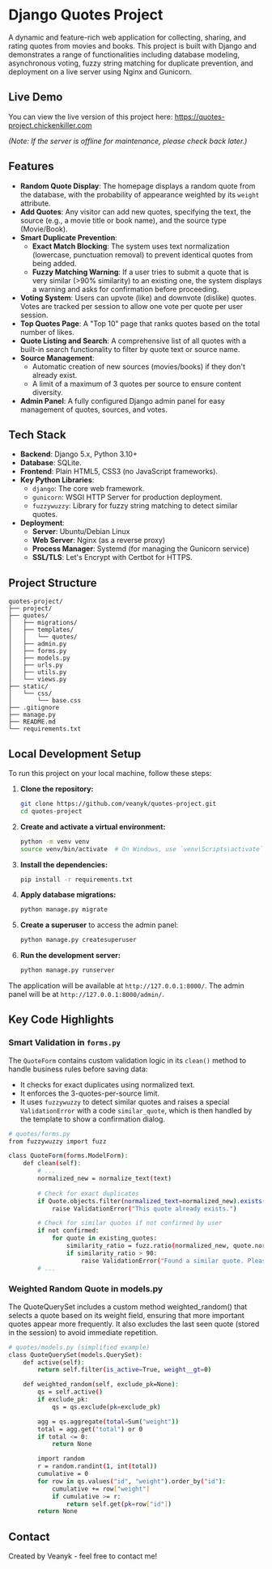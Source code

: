 # Django Quotes Project

A dynamic and feature-rich web application for collecting, sharing, and rating quotes from movies and books. This project is built with Django and demonstrates a range of functionalities including database modeling, asynchronous voting, fuzzy string matching for duplicate prevention, and deployment on a live server using Nginx and Gunicorn.

## Live Demo

You can view the live version of this project here:
https://quotes-project.chickenkiller.com

*(Note: If the server is offline for maintenance, please check back later.)*

## Features

- **Random Quote Display**: The homepage displays a random quote from the database, with the probability of appearance weighted by its `weight` attribute.
- **Add Quotes**: Any visitor can add new quotes, specifying the text, the source (e.g., a movie title or book name), and the source type (Movie/Book).
- **Smart Duplicate Prevention**:
    - **Exact Match Blocking**: The system uses text normalization (lowercase, punctuation removal) to prevent identical quotes from being added.
    - **Fuzzy Matching Warning**: If a user tries to submit a quote that is very similar (>90% similarity) to an existing one, the system displays a warning and asks for confirmation before proceeding.
- **Voting System**: Users can upvote (like) and downvote (dislike) quotes. Votes are tracked per session to allow one vote per quote per user session.
- **Top Quotes Page**: A "Top 10" page that ranks quotes based on the total number of likes.
- **Quote Listing and Search**: A comprehensive list of all quotes with a built-in search functionality to filter by quote text or source name.
- **Source Management**:
    - Automatic creation of new sources (movies/books) if they don't already exist.
    - A limit of a maximum of 3 quotes per source to ensure content diversity.
- **Admin Panel**: A fully configured Django admin panel for easy management of quotes, sources, and votes.

## Tech Stack

- **Backend**: Django 5.x, Python 3.10+
- **Database**: SQLite.
- **Frontend**: Plain HTML5, CSS3 (no JavaScript frameworks).
- **Key Python Libraries**:
    - `django`: The core web framework.
    - `gunicorn`: WSGI HTTP Server for production deployment.
    - `fuzzywuzzy`: Library for fuzzy string matching to detect similar quotes.
- **Deployment**:
    - **Server**: Ubuntu/Debian Linux
    - **Web Server**: Nginx (as a reverse proxy)
    - **Process Manager**: Systemd (for managing the Gunicorn service)
    - **SSL/TLS**: Let's Encrypt with Certbot for HTTPS.

## Project Structure

```text
quotes-project/
├── project/
├── quotes/
│   ├── migrations/
│   ├── templates/
│   │   └── quotes/
│   ├── admin.py
│   ├── forms.py
│   ├── models.py
│   ├── urls.py
│   ├── utils.py
│   └── views.py
├── static/
│   └── css/
│       └── base.css
├── .gitignore
├── manage.py
├── README.md
└── requirements.txt
```
## Local Development Setup

To run this project on your local machine, follow these steps:

1.  **Clone the repository:**
    ```bash
    git clone https://github.com/veanyk/quotes-project.git
    cd quotes-project
    ```

2.  **Create and activate a virtual environment:**
    ```bash
    python -m venv venv
    source venv/bin/activate  # On Windows, use `venv\Scripts\activate`
    ```

3.  **Install the dependencies:**
    ```bash
    pip install -r requirements.txt
    ```

4.  **Apply database migrations:**
    ```bash
    python manage.py migrate
    ```

5.  **Create a superuser** to access the admin panel:
    ```bash
    python manage.py createsuperuser
    ```

6.  **Run the development server:**
    ```bash
    python manage.py runserver
    ```

The application will be available at `http://127.0.0.1:8000/`.
The admin panel will be at `http://127.0.0.1:8000/admin/`.

## Key Code Highlights

### Smart Validation in `forms.py`

The `QuoteForm` contains custom validation logic in its `clean()` method to handle business rules before saving data:
- It checks for exact duplicates using normalized text.
- It enforces the 3-quotes-per-source limit.
- It uses `fuzzywuzzy` to detect similar quotes and raises a special `ValidationError` with a code `similar_quote`, which is then handled by the template to show a confirmation dialog.

```bash
# quotes/forms.py
from fuzzywuzzy import fuzz

class QuoteForm(forms.ModelForm):
    def clean(self):
        # ...
        normalized_new = normalize_text(text)
        
        # Check for exact duplicates
        if Quote.objects.filter(normalized_text=normalized_new).exists():
            raise ValidationError("This quote already exists.")

        # Check for similar quotes if not confirmed by user
        if not confirmed:
            for quote in existing_quotes:
                similarity_ratio = fuzz.ratio(normalized_new, quote.normalized_text)
                if similarity_ratio > 90:
                    raise ValidationError("Found a similar quote. Please confirm.", code='similar_quote')
        # ...
```

### Weighted Random Quote in models.py
The QuoteQuerySet includes a custom method weighted_random() that selects a quote based on its weight field, ensuring that more important quotes appear more frequently. It also excludes the last seen quote (stored in the session) to avoid immediate repetition.

```bash
# quotes/models.py (simplified example)
class QuoteQuerySet(models.QuerySet):
    def active(self):
        return self.filter(is_active=True, weight__gt=0)

    def weighted_random(self, exclude_pk=None):
        qs = self.active()
        if exclude_pk:
            qs = qs.exclude(pk=exclude_pk)

        agg = qs.aggregate(total=Sum("weight"))
        total = agg.get("total") or 0
        if total <= 0:
            return None

        import random
        r = random.randint(1, int(total))
        cumulative = 0
        for row in qs.values("id", "weight").order_by("id"):
            cumulative += row["weight"]
            if cumulative >= r:
                return self.get(pk=row["id"])
        return None
```

## Contact
Created by Veanyk - feel free to contact me!